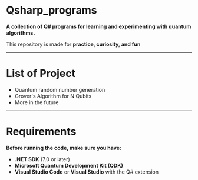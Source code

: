 # Qsharp_programs
**A collection of Q# programs for learning and experimenting with quantum algorithms.**

This repository is made for **practice, curiosity, and fun**

---

# List of Project

- Quantum random number generation
- Grover's Algorithm for N Qubits
- More in the future

---

# Requirements
**Before running the code, make sure you have:**

- **.NET SDK** (7.0 or later)
- **Microsoft Quantum Development Kit (QDK)**
- **Visual Studio Code** or **Visual Studio** with the Q# extension
